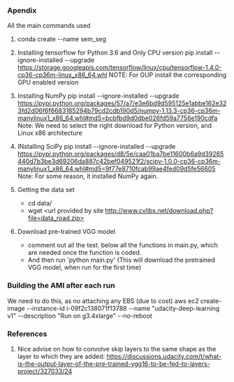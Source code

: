 ### Apendix

All the main commands used


1. conda create --name sem_seg

2. Installing tensorflow for Python 3.6 and Only CPU version 
 pip install --ignore-installed --upgrade https://storage.googleapis.com/tensorflow/linux/cpu/tensorflow-1.4.0-cp36-cp36m-linux_x86_64.whl
 NOTE: For GUP install the corresponding GPU enabled version

3. Installing NumPy
pip install --ignore-installed --upgrade https://pypi.python.org/packages/57/a7/e3e6bd9d595125e1abbe162e323fd2d06f6f6683185294b79cd2cdb190d5/numpy-1.13.3-cp36-cp36m-manylinux1_x86_64.whl#md5=bcbfbd9d0dbe026fd59a7756e190cdfa
Note: We need to select the right download for Python version, and Linux x86 architecture

4. INstalling SciPy
pip install --ignore-installed --upgrade https://pypi.python.org/packages/d8/5e/caa01ba7be11600b6a9d39265440d7b3be3d69206da887c42bef049521f2/scipy-1.0.0-cp36-cp36m-manylinux1_x86_64.whl#md5=9f77e8710fcab99ae4fed09d5fe56605
Note: For some reason, it installed NumPy again. 

5. Getting the data set
   * cd data/
   * wget <url provided by site http://www.cvlibs.net/download.php?file=data_road.zip>

6. Download pre-trained VGG model
	* comment out all the test.<calls> below all the functions in main.py, which are needed once the function is coded. 
	* And then run 'python main.py' (This will download the pretrained VGG model, when run for the first time)


### Building the AMI after each run
We need to do this, as no attaching any EBS (due to cost)
aws ec2 create-image --instance-id i-09f2c138071f13788 --name "udacity-deep-learning v1" --description "Run on g3.4xlarge" --no-reboot


### References

1. Nice advise on how to convolve skip layers to the same shape as the layer to which they are added: 
https://discussions.udacity.com/t/what-is-the-output-layer-of-the-pre-trained-vgg16-to-be-fed-to-layers-project/327033/24
